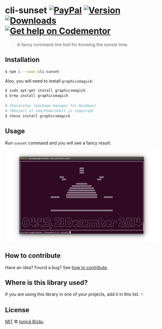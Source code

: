 # cli-sunset [![PayPal](https://img.shields.io/badge/%24-paypal-f39c12.svg)][paypal-donations] [![Version](https://img.shields.io/npm/v/cli-sunset.svg)](https://www.npmjs.com/package/cli-sunset) [![Downloads](https://img.shields.io/npm/dt/cli-sunset.svg)](https://www.npmjs.com/package/cli-sunset) [![Get help on Codementor](https://cdn.codementor.io/badges/get_help_github.svg)](https://www.codementor.io/johnnyb?utm_source=github&utm_medium=button&utm_term=johnnyb&utm_campaign=github)

> A fancy command line tool for knowing the sunset time.

## Installation

```sh
$ npm i --save cli-sunset
```

Also, you will need to install `graphicsmagick`:

```sh
$ sudo apt-get install graphicsmagick
$ brew install graphicsmagick

# Chocolatey (package manager for Windows)
# (Restart of cmd/PowerShell is required)
$ choco install graphicsmagick
```
## Usage

Run `sunset` command and you will see a fancy result:

![](/demo/1.png)

## How to contribute
Have an idea? Found a bug? See [how to contribute][contributing].

## Where is this library used?
If you are using this library in one of your projects, add it in this list. :sparkles:

## License

[MIT][license] © [Ionică Bizău][website]

[paypal-donations]: https://www.paypal.com/cgi-bin/webscr?cmd=_s-xclick&hosted_button_id=RVXDDLKKLQRJW
[donate-now]: http://i.imgur.com/6cMbHOC.png

[license]: http://showalicense.com/?fullname=Ionic%C4%83%20Biz%C4%83u%20%3Cbizauionica%40gmail.com%3E%20(http%3A%2F%2Fionicabizau.net)&year=2014#license-mit
[website]: http://ionicabizau.net
[contributing]: /CONTRIBUTING.md
[docs]: /DOCUMENTATION.md